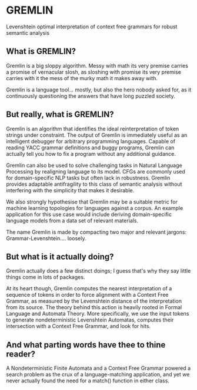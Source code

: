 
# GREMLIN

Levenshtein optimal interpretation of context free grammars for robust semantic analysis

## What is GREMLIN?

Gremlin is a big sloppy algorithm. Messy with math its very premise carries a promise of vernacular slosh, as sloshing with promise its very premise carries with it the mess of the murky math it makes away with.

Gremlin is a language tool... mostly, but also the hero nobody asked for, as it continuously questioning the answers that have long puzzled society.

## But really, what is GREMLIN?

Gremlin is an algorithm that identifies the ideal reinterpretation of token strings under constraint. The output of Gremlin is immediately useful as an intelligent debugger for arbitrary programming languages. Capable of reading YACC grammar definitions and buggy programs, Gremlin can actually tell you how to fix a program without any additional guidance. 

Gremlin can also be used to solve challenging tasks in Natural Language Processing by realigning language to its model. CFGs are commonly used for domain-specific NLP tasks but often lack in robustness. Gremlin provides adaptable antifragility to this class of semantic analysis without interfering with the simplicity that makes it desirable.

We also strongly hypothesise that Gremlin may be a suitable metric for machine learning topologies for languages against a corpus. An example application for this use case would include deriving domain-specific language models from a data set of relevant materials.

The name Gremlin is made by compacting two major and relevant jargons: Grammar-Levenshtein.... loosely.

## But what is it actually doing?

Gremlin actually does a few distinct doings; I guess that's why they say little things come in lots of packages.

At its heart though, Gremlin computes the nearest interpretation of a sequence of tokens in order to force alignment with a Context Free Grammar, as measured by the Levenshtein distance of the interpretation from its source. The theory behind this action is heavily rooted in Formal Language and Automata Theory. More specifically, we use the input tokens to generate nondeterministic Levenshtein Automatas, computes their intersection with a Context Free Grammar, and look for hits.

## And what parting words have thee to thine reader?

A Nondeterministic Finite Automata and a Context Free Grammar powered a search problem as the crux of a language-matching application, and yet we never actually found the need for a match() function in either class. 

